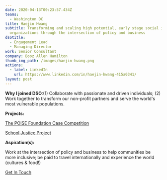 ```yaml
---
date: 2020-04-13T00:23:57.434Z
teams:
  - Washington DC
title: Haejin Hwang
subtitle: Transforming and scaling high potential, early stage social impact
  organizations through the intersection of policy and business
dsotitle:
  - Engagement Lead
  - Managing Director
work: Senior Consultant
company: Booz Allen Hamilton
thumb_img_path: /images/haejin-hwang.png
actions:
  - label: LinkedIn
    url: https://www.linkedin.com/in/haejin-hwang-415a0341/
layout: post
---
```

**Why I joined DSO**:(1) Collaborate with passionate and driven individuals; (2) Work together to transform our non-profit partners and serve the world's most vulnerable populations.

**Projects:**

[The POISE Foundation Case Competition](https://www.globalgiving.org/projects/enable-volunteer-consultants-tackle-global-issues/reports/?subid=107650)

[School Justice Project](http://www.sjpdc.org/)

**Aspiration(s):**

Work at the intersection of policy and business to help communities be more inclusive; be paid to travel internationally and experience the world (cultures & food!)

[Get In Touch](mailto:haejinhwang@dsoglobal.org)
